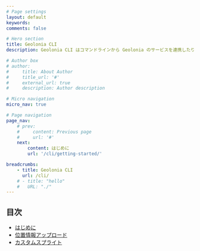 ```yaml
---
# Page settings
layout: default
keywords:
comments: false

# Hero section
title: Geolonia CLI
description: Geolonia CLI はコマンドラインから Geolonia のサービスを連携したりアップロードしたりできます。

# Author box
# author:
#     title: About Author
#     title_url: '#'
#     external_url: true
#     description: Author description

# Micro navigation
micro_nav: true

# Page navigation
page_nav:
    # prev:
    #     content: Previous page
    #     url: '#'
    next:
        content: はじめに
        url: '/cli/getting-started/'

breadcrumbs:
    - title: Geolonia CLI
      url: /cli/
    # - title: "hello"
    #   URL: "./"
---
```


## 目次

* [はじめに](/cli/getting-started/)
* [位置情報アップロード](/cli/locations/)
* [カスタムスプライト](/cli/custom-sprites/)
